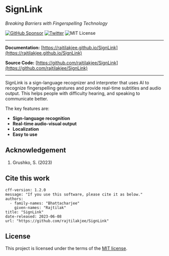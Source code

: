 # SignLink

*Breaking Barriers with Fingerspelling Technology*

[![GitHub Sponsor](https://img.shields.io/badge/-Sponsor-EA4AAA?logo=githubsponsors&logoColor=FFFFFF&style=flat-square)](https://github.com/sponsors/rajtilakjee)
[![Twitter](https://img.shields.io/badge/-Twitter-1DA1F2?logo=twitter&logoColor=FFFFFF&style=flat-square)](https://twitter.com/rajtilakjee)
![MIT License](https://img.shields.io/github/license/rajtilakjee/SignLink?style=flat-square)

---

**Documentation:** [https://rajtilakjee.github.io/SignLink](https://rajtilakjee.github.io/SignLink)

**Source Code:** [https://github.com/rajtilakjee/SignLink](https://github.com/rajtilakjee/SignLink)

---

SignLink is a sign-language recognizer and interpreter that uses AI to recognize fingerspelling gestures and provide real-time subtitles and audio output. This helps people with difficulty hearing, and speaking to communicate better.

The key features are:

- **Sign-language recognition**
- **Real-time audio-visual output**
- **Localization**
- **Easy to use**

## Acknowledgement

1. Grushko, S. (2023)

## Cite this work

```
cff-version: 1.2.0
message: "If you use this software, please cite it as below."
authors:
  - family-names: "Bhattacharjee"
    given-names: "Rajtilak"
title: "SignLink"
date-released: 2023-06-08
url: "https://github.com/rajtilakjee/SignLink"
```

## License

This project is licensed under the terms of the [MIT license](license.md).